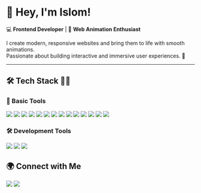 <!-- 🎨 БАННЕР -->


# 👋 Hey, I'm Islom!  
💻 **Frontend Developer** | 🎨 **Web Animation Enthusiast**  

I create modern, responsive websites and bring them to life with smooth animations.  
Passionate about building interactive and immersive user experiences. 🚀  

---

## 🛠 **Tech Stack** 🧑‍💻​
### 🔹 Basic Tools  
<img src="https://img.shields.io/badge/HTML-%23E44D26.svg?logo=html5&logoColor=white&style=for-the-badge"/> <img src="https://img.shields.io/badge/Sass-CC6699?logo=sass&logoColor=fff&style=for-the-badge"/>  <img src="https://img.shields.io/badge/JavaScript-F7DF1E?logo=javascript&logoColor=000&style=for-the-badge"/> <img src="https://img.shields.io/badge/React-%2320232a.svg?logo=react&logoColor=%2361DAFB&style=for-the-badge"/>  <img src="https://img.shields.io/badge/Three.js-000?logo=threedotjs&logoColor=fff&style=for-the-badge"/>  <img src="https://img.shields.io/badge/Swiper.js-6332F6?logo=swiper&logoColor=fff&style=for-the-badge"/>  <img src="https://custom-icon-badges.demolab.com/badge/Gsap-000.svg?logo=gsap&logoColor=&style=for-the-badge"/> <img src="https://img.shields.io/badge/Tailwind%20CSS-%2338B2AC.svg?logo=tailwind-css&logoColor=white&style=for-the-badge"/>  <img src="https://img.shields.io/badge/Bootstrap-7952B3?logo=bootstrap&logoColor=fff&style=for-the-badge"/> <img src="https://img.shields.io/badge/Astro-BC52EE?logo=astro&logoColor=fff&style=for-the-badge" /> <img src="https://img.shields.io/badge/Gulp-000?logo=gulp&logoColor=CF4647&style=for-the-badge"/>  <img src="https://img.shields.io/badge/WordPress-%2321759B.svg?logo=wordpress&logoColor=white&style=for-the-badge"/>  <img src="https://img.shields.io/badge/Netlify-%23000000.svg?logo=netlify&logoColor=&style=for-the-badge"/> <img src="https://img.shields.io/badge/Vercel-%23000000.svg?logo=vercel&logoColor=&style=for-the-badge"/>

### 🛠 Development Tools  
<img src="https://custom-icon-badges.demolab.com/badge/VS%20Code-0078d7.svg?logo=vsc&logoColor=white&style=for-the-badge"/>  <img src="https://img.shields.io/badge/WebStorm-000?logo=webstorm&logoColor=fff&style=for-the-badge"/>  <img src="https://img.shields.io/badge/Figma-F24E1E?logo=figma&logoColor=white&style=for-the-badge"/>  

## 🌍 **Connect with Me**
  <a href="https://www.linkedin.com/in/islomkarimov/"><img src="https://custom-icon-badges.demolab.com/badge/LinkedIn-0A66C2?logo=linkedin-white&logoColor=fff&style=for-the-badge" /></a>
  <a href="https://t.me/ryuujjii"><img src="https://img.shields.io/badge/Telegram-2CA5E0?logo=telegram&logoColor=white&style=for-the-badge" /></a>
